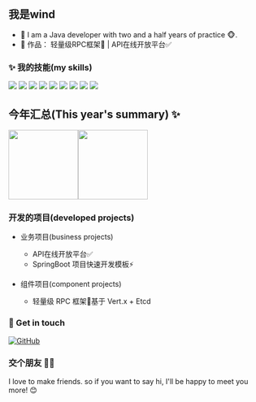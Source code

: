 ## 我是wind
- 🌹 I am a Java developer with two and a half years of practice 🐵.
- 🏡 作品： 轻量级RPC框架🚀 | API在线开放平台✅
### ✨ 我的技能(my skills)
![](https://img.shields.io/badge/-Java-4C7491?style=flat-square&logo=java&logoColor=fff)
![](https://img.shields.io/badge/-Spring-5FB832?style=flat-square&logo=Spring&logoColor=fff)
![](https://img.shields.io/badge/-Python-3e74a2?style=flat-square&logo=Python&logoColor=fff)
![](https://img.shields.io/badge/-Vue-4fc08d?style=flat-square&logo=Vue.js&logoColor=fff)
![](https://img.shields.io/badge/-Docker-2496ED?style=flat-square&logo=Docker&logoColor=fff)
![](https://img.shields.io/badge/-Linux-000000?style=flat-square&logo=Linux&logoColor=fff)
![](https://img.shields.io/badge/-MySQL-4479A1?style=flat-square&logo=MySQL&logoColor=fff)
![](https://img.shields.io/badge/-Redis-DC382D?style=flat-square&logo=Redis&logoColor=fff)
![](https://img.shields.io/badge/-Git-E84E31?style=flat-square&logo=Git&logoColor=fff)

## 今年汇总(This year's summary) ✨

<img align="" height="137px" src="https://github-readme-stats.vercel.app/api?username=ywind&hide_title=true&hide_border=true&show_icons=true&include_all_commits=true&line_height=21&bg_color=0,EC6C6C,FFD479,FFFC79,73FA79&theme=graywhite&locale=cn" /><img align="" height="137px" src="https://github-readme-stats.vercel.app/api/top-langs/?username=ywind&hide_title=true&hide_border=true&layout=compact&bg_color=0,73FA79,73FDFF,D783FF&theme=graywhite&locale=cn" />

### 开发的项目(developed projects)
- 业务项目(business projects)
  - API在线开放平台✅
  - SpringBoot 项目快速开发模板⚡

- 组件项目(component projects)
  - 轻量级 RPC 框架🚀基于 Vert.x + Etcd


### 🎉 Get in touch
[![GitHub](https://img.shields.io/badge/GitHub-grey?logo=github)](https://github.com/yjh2023)

### 交个朋友 👬🏻
 I love to make friends. so if you want to say hi, I'll be happy to meet you more! 😊
